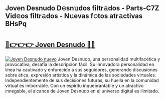 ## Joven Desnudo D𝚎sn𝚞dos filtr𝚊dos - Parts-C7Z Vid𝚎os filtr𝚊dos - N𝚞evas f𝚘tos atr𝚊ctivas BHsPq

# <h2><a href="http://mbcmuh.tromn.icu/?c=Joven+Desnudo">🔗👉👉👉 Joven Desnudo 🔗🔗</a></h2>

[![Joven Desnudo nuevo](https://i.imgur.com/pEAQMta.gif)](http://mbcmuh.tromn.icu/?c=Joven+Desnudo)
Joven Desnudo, una personalidad multifacética y provocativa, desafía la descripción fácil. Su innovadora personalidad en línea ha cautivado y enfurecido a sus seguidores, generando discusiones sobre ética, expresión artística y la dinámica de las sociedades virtuales. Independientemente de sus decisiones futuras, su huella en la comunidad virtual es imborrable. Con un espíritu inquebrantable y un atractivo innegable, el alcance de Joven Desnudo en el universo digital es ilimitado.
